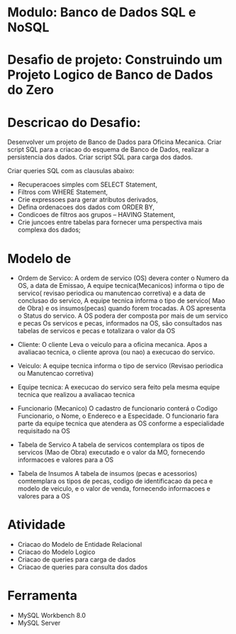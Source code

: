 # Modulo: Banco de Dados SQL e NoSQL
# Desafio de projeto: Construindo um Projeto Logico de Banco de Dados do Zero

# Descricao do Desafio:
Desenvolver um projeto de Banco de Dados para Oficina Mecanica.
Criar script SQL para a criacao do esquema de Banco de Dados, realizar a persistencia dos dados.
Criar script SQL para carga dos dados.

Criar queries SQL com as clausulas abaixo:
- Recuperacoes simples com SELECT Statement,
- Filtros com WHERE Statement,
- Crie expressoes para gerar atributos derivados,
- Defina ordenacoes dos dados com ORDER BY,
- Condicoes de filtros aos grupos – HAVING Statement,
- Crie juncoes entre tabelas para fornecer uma perspectiva mais complexa dos dados;

# Modelo de 
- Ordem de Servico:
A  ordem de servico (OS) devera conter o Numero da OS, a data de Emissao,
A equipe tecnica(Mecanicos) informa o tipo de servico( revisao periodica ou manutencao corretiva) e a data de conclusao do servico,
A equipe tecnica informa o tipo de servico( Mao de Obra) e os insumos(pecas) quando forem trocadas.
A OS apresenta o Status do servico.
A OS podera der composta por mais de um servico e pecas
Os servicos e pecas, informados na OS, são consultados nas tabelas de servicos e pecas e totalizara o valor da OS 

- Cliente:
O cliente Leva o veiculo para a oficina mecanica.
Apos a avaliacao tecnica, o cliente aprova (ou nao) a execucao do servico.

- Veiculo:
A equipe tecnica informa o tipo de servico (Revisao periodica ou Manutencao corretiva)

- Equipe tecnica:
A execucao do servico sera feito pela mesma equipe tecnica que realizou a avaliacao tecnica

- Funcionario (Mecanico)
O cadastro de funcionario conterá o Codigo Funcionario,  o Nome, o Endereco e a Especidade.
O funcionario fara parte da equipe tecnica que atendera as OS conforme a especialidade requisitado na OS

- Tabela de Servico
A tabela de servicos contemplara os tipos de servicos (Mao de Obra) executado e o valor da MO, fornecendo informacoes e valores para a OS

- Tabela de Insumos
A tabela de insumos (pecas e acessorios) comtemplara os tipos de pecas, codigo de identificacao da peca e modelo de veiculo, e o valor de venda, fornecendo informacoes e valores para a OS

# Atividade
- Criacao do Modelo de Entidade Relacional
- Criacao do Modelo Logico
- Criacao de queries para carga de dados
- Criacao de queries para consulta dos dados

# Ferramenta
- MySQL Workbench 8.0
- MySQL Server